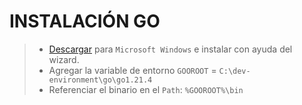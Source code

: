 # INSTALACIÓN GO

> - [Descargar](https://go.dev/dl/) para `Microsoft Windows` e instalar con ayuda del wizard.
> - Agregar la variable de entorno `GOOROOT` = `C:\dev-environment\go\go1.21.4`
> - Referenciar el binario en el `Path`: `%GOOROOT%\bin`